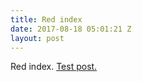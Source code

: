 ```yaml
---
title: Red index
date: 2017-08-18 05:01:21 Z
layout: post
---
```


Red index.
[Test post.](test-red-post)
